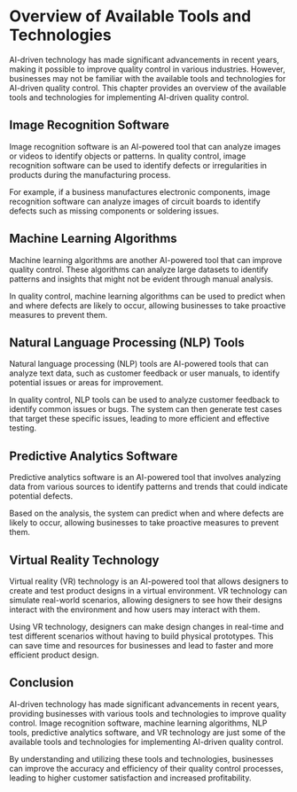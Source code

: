 Overview of Available Tools and Technologies
=============================================================================================================

AI-driven technology has made significant advancements in recent years, making it possible to improve quality control in various industries. However, businesses may not be familiar with the available tools and technologies for AI-driven quality control. This chapter provides an overview of the available tools and technologies for implementing AI-driven quality control.

Image Recognition Software
--------------------------

Image recognition software is an AI-powered tool that can analyze images or videos to identify objects or patterns. In quality control, image recognition software can be used to identify defects or irregularities in products during the manufacturing process.

For example, if a business manufactures electronic components, image recognition software can analyze images of circuit boards to identify defects such as missing components or soldering issues.

Machine Learning Algorithms
---------------------------

Machine learning algorithms are another AI-powered tool that can improve quality control. These algorithms can analyze large datasets to identify patterns and insights that might not be evident through manual analysis.

In quality control, machine learning algorithms can be used to predict when and where defects are likely to occur, allowing businesses to take proactive measures to prevent them.

Natural Language Processing (NLP) Tools
---------------------------------------

Natural language processing (NLP) tools are AI-powered tools that can analyze text data, such as customer feedback or user manuals, to identify potential issues or areas for improvement.

In quality control, NLP tools can be used to analyze customer feedback to identify common issues or bugs. The system can then generate test cases that target these specific issues, leading to more efficient and effective testing.

Predictive Analytics Software
-----------------------------

Predictive analytics software is an AI-powered tool that involves analyzing data from various sources to identify patterns and trends that could indicate potential defects.

Based on the analysis, the system can predict when and where defects are likely to occur, allowing businesses to take proactive measures to prevent them.

Virtual Reality Technology
--------------------------

Virtual reality (VR) technology is an AI-powered tool that allows designers to create and test product designs in a virtual environment. VR technology can simulate real-world scenarios, allowing designers to see how their designs interact with the environment and how users may interact with them.

Using VR technology, designers can make design changes in real-time and test different scenarios without having to build physical prototypes. This can save time and resources for businesses and lead to faster and more efficient product design.

Conclusion
----------

AI-driven technology has made significant advancements in recent years, providing businesses with various tools and technologies to improve quality control. Image recognition software, machine learning algorithms, NLP tools, predictive analytics software, and VR technology are just some of the available tools and technologies for implementing AI-driven quality control.

By understanding and utilizing these tools and technologies, businesses can improve the accuracy and efficiency of their quality control processes, leading to higher customer satisfaction and increased profitability.
